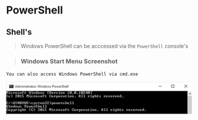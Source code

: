 # PowerShell

## Shell's

> Windows PowerShell can be acccessed via the `PowerShell` console's

> ### Windows Start Menu Screenshot

    You can also access Windows PowerShell via cmd.exe 

![](2019-06-30-20-47-43.png)

